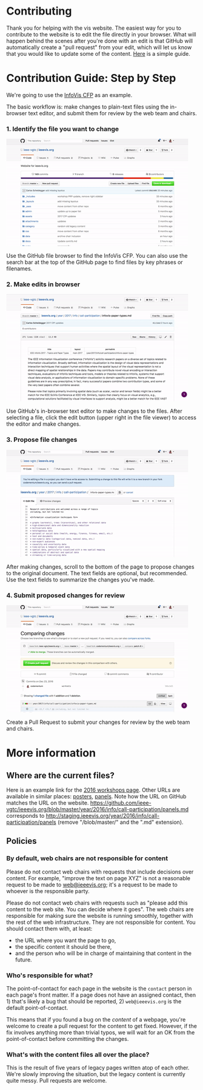 # Contributing

Thank you for helping with the vis website. The easiest way for you to
contribute to the website is to edit the file directly in your
browser. What will happen behind the scenes after you're done with an
edit is that GitHub will automatically create a "pull request" from
your edit, which will let us know that you would like to update some
of the
content. [Here](https://help.github.com/articles/editing-files-in-another-user-s-repository/)
is a simple guide.

# Contribution Guide: Step by Step

We're going to use the [InfoVis CFP](https://github.com/ieee-vgtc/ieeevis.org/blob/master/year/2016/info/call-participation/infovis-papers.md) as an example.

The basic workflow is: make changes to plain-text files using the in-browser text editor, and submit them for review by the web team and chairs.

### 1. Identify the file you want to change

![](img/find-cfp.gif)

Use the GitHub file browser to find the InfoVis CFP.
You can also use the search bar at the top of the GitHub page to find files by key phrases or filenames.

### 2. Make edits in browser

![](img/edit-cfp.gif)

Use GitHub's in-browser text editor to make changes to the files.
After selecting a file, click the edit button (upper right in the file viewer) to access the editor and make changes.

### 3. Propose file changes

![](img/propose-change.gif)

After making changes, scroll to the bottom of the page to propose changes to the original document.
The text fields are optional, but recommended.
Use the text fields to summarize the changes you've made.

### 4. Submit proposed changes for review

![](img/pull-request.gif)

Create a Pull Request to submit your changes for review by the web team and chairs.

# More information

## Where are the current files?

Here is an example link for the [2016 workshops page](https://github.com/ieee-vgtc/ieeevis.org/blob/master/year/2016/info/call-participation/workshops.md). Other URLs are available in similar places: [posters](https://github.com/ieee-vgtc/ieeevis.org/blob/master/year/2016/info/call-participation/posters.md), [panels](https://github.com/ieee-vgtc/ieeevis.org/blob/master/year/2016/info/call-participation/panels.md). Note how the URL on GitHub matches the URL on the website. https://github.com/ieee-vgtc/ieeevis.org/blob/master/year/2016/info/call-participation/panels.md corresponds to http://staging.ieeevis.org/year/2016/info/call-participation/panels (remove "/blob/master/" and the ".md" extension).

## Policies

### By default, web chairs are not responsible for content

Please do not contact web chairs with requests that include decisions 
over content. For example, "improve the text on page XYZ" is not a
reasonable request to be made to web@ieeevis.org; it's a request to be
made to whoever is the responsible party.

Please do not contact web chairs with requests such as "please add
this content to the web site. You can decide where it goes". The web 
chairs are responsible for making sure the website is running smoothly,
together with the rest of the web infrastructure. They are not responsible
for content. You should contact them with, at least:

- the URL where you want the page to go,
- the specific content it should be there,
- and the person who will be in charge of maintaining that content in the future.

### Who's responsible for what?

The point-of-contact for each page in the website is the
`contact` person in each page's front matter. If a page does not have
an assigned contact, then 1) that's likely a bug that should be
reported, 2) `web@ieeevis.org` is the default point-of-contact.

This means that if you found a bug on the *content* of a webpage,
you're welcome to create a pull request for the content to get
fixed. However, if the fix involves anything more than trivial typos,
we will wait for an OK from the point-of-contact before committing the
changes.

### What's with the content files all over the place?

This is the result of five years of legacy pages written atop of each
other. We're slowly improving the situation, but the legacy content is
currently quite messy. Pull requests are welcome.

